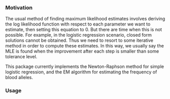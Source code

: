### Motivation

The usual method of finding maximum likelihood estimates involves
deriving the log likelihood function with respect to each parameter we
want to estimate, then setting this equation to 0. But there are time
when this is not possible. For example, in the logistic regression
scenario, closed form solutions cannot be obtained. Thus we need to
resort to some iterative method in order to compute these estimates. In
this way, we usually say the MLE is found when the improvement after
each step is smaller than some tolerance level.

This package currently implements the Newton-Raphson method for simple
logistic regression, and the EM algorithm for estimating the frequency
of blood alleles.

### Usage
